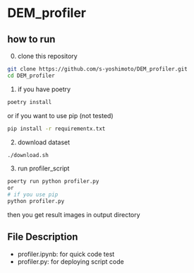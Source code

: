 # DEM_profiler

## how to run
0. clone this repository
```bash
git clone https://github.com/s-yoshimoto/DEM_profiler.git
cd DEM_profiler
```
1. if you have poetry
```bash
poetry install
```
or if you want to use pip (not tested)
```bash
pip install -r requirementx.txt
```

2. download dataset
```bash
./download.sh
```

3. run profiler_script
```bash
poerty run python profiler.py
or
# if you use pip
python profiler.py
```
then you get result images in output directory

## File Description
- profiler.ipynb: for quick code test
- profiler.py: for deploying script code